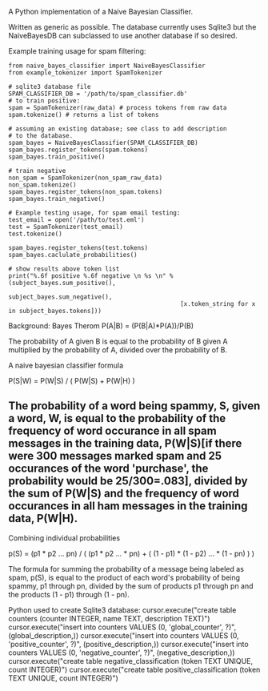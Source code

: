 A Python implementation of a Naive Bayesian Classifier.

Written as generic as possible. The database currently uses Sqlite3 but the NaiveBayesDB can subclassed to use another database if so desired.

Example training usage for spam filtering:

    from naive_bayes_classifier import NaiveBayesClassifier
    from example_tokenizer import SpamTokenizer

    # sqlite3 database file
    SPAM_CLASSIFIER_DB = '/path/to/spam_classifier.db'
    # to train positive:
    spam = SpamTokenizer(raw_data) # process tokens from raw data
    spam.tokenize() # returns a list of tokens 

    # assuming an existing database; see class to add description
    # to the database.
    spam_bayes = NaiveBayesClassifier(SPAM_CLASSIFIER_DB)
    spam_bayes.register_tokens(spam.tokens)
    spam_bayes.train_positive()

    # train negative
    non_spam = SpamTokenizer(non_spam_raw_data)
    non_spam.tokenize()
    spam_bayes.register_tokens(non_spam.tokens)
    spam_bayes.train_negative()

    # Example testing usage, for spam email testing:
    test_email = open('/path/to/test.eml')
    test = SpamTokenizer(test_email)
    test.tokenize()

    spam_bayes.register_tokens(test.tokens)
    spam_bayes.caclulate_probabilities()

    # show results above token list
    print("%.6f positive %.6f negative \n %s \n" % (subject_bayes.sum_positive(),
                                                    subject_bayes.sum_negative(),
                                                    [x.token_string for x in subject_bayes.tokens]))

Background:
Bayes Therom
P(A|B) = (P(B|A)*P(A))/P(B)

The probability of A given B is equal to the probability of B given A multiplied by the probability of A, divided over the probability of B.

A naive bayesian classifier formula

P(S|W) = P(W|S) / ( P(W|S) + P(W|H) )

The probability of a word being spammy, S, given a word, W, is equal to the probability of the frequency of word occurance in all spam messages in the training data, P(W|S)[if there were 300 messages marked spam and 25 occurances of the word 'purchase', the probability would be 25/300=.083], divided by the sum of P(W|S) and the frequency of word occurances in all ham messages in the training data, P(W|H).
----
Combining individual probabilities

p(S) = (p1 * p2 ... pn) / ( (p1 * p2 ... * pn) + ( (1 - p1) * (1 - p2) ... * (1 - pn) ) )

The formula for summing the probability of a message being labeled as spam, p(S), is equal to the product of each word's probability of being spammy, p1 through pn, divided by the sum of products p1 through pn and the products (1 - p1) through (1 - pn).

Python used to create Sqlite3 database:
cursor.execute("create table counters (counter INTEGER, name TEXT, description TEXT)")
cursor.execute("insert into counters VALUES (0, 'global_counter', ?)", (global_description,))
cursor.execute("insert into counters VALUES (0, 'positive_counter', ?)", (positive_description,))
cursor.execute("insert into counters VALUES (0, 'negative_counter', ?)", (negative_description,))
cursor.execute("create table negative_classification (token TEXT UNIQUE, count INTEGER)")
cursor.execute("create table positive_classification (token TEXT UNIQUE, count INTEGER)")


